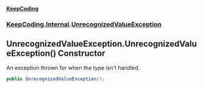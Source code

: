 #### [KeepCoding](index.md 'index')
### [KeepCoding.Internal](KeepCoding.Internal.md 'KeepCoding.Internal').[UnrecognizedValueException](UnrecognizedValueException.md 'KeepCoding.Internal.UnrecognizedValueException')
## UnrecognizedValueException.UnrecognizedValueException() Constructor
An exception thrown for when the type isn't handled.  
```csharp
public UnrecognizedValueException();
```
